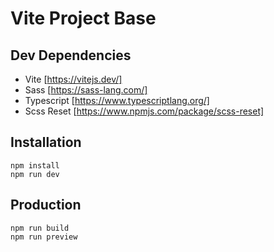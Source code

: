 # Vite Project Base

## Dev Dependencies
- Vite [https://vitejs.dev/]
- Sass [https://sass-lang.com/]
- Typescript [https://www.typescriptlang.org/]
- Scss Reset [https://www.npmjs.com/package/scss-reset]

## Installation
```
npm install
npm run dev
```

## Production
```
npm run build
npm run preview
```
